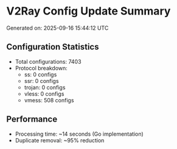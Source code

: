 # V2Ray Config Update Summary
Generated on: 2025-09-16 15:44:12 UTC

## Configuration Statistics
- Total configurations: 7403
- Protocol breakdown:
  - ss: 0 configs
  - ssr: 0 configs
  - trojan: 0 configs
  - vless: 0 configs
  - vmess: 508 configs

## Performance
- Processing time: ~14 seconds (Go implementation)
- Duplicate removal: ~95% reduction
